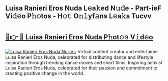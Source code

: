 ## Luisa Ranieri Eros Nuda L𝚎a𝚔ed N𝚞𝚍e - Part-ieF Vi𝚍𝚎o P𝚑𝚘tos - H𝚘𝚝 O𝚗𝚕yf𝚊ns L𝚎a𝚔s Tucvv

# <h2><a href="http://kf46ce2.oniu.top/?m=Luisa+Ranieri+Eros+Nuda">🔗👉 🔴 Luisa Ranieri Eros Nuda P𝚑ot𝚘𝚜 V𝚒d𝚎o</a></h2>

[![Luisa Ranieri Eros Nuda Nu𝚍e𝚜](https://i.imgur.com/0qMVB7G.gif)](http://kf46ce2.oniu.top/?m=Luisa+Ranieri+Eros+Nuda)
Virtual content creator and entertainer Luisa Ranieri Eros Nuda, celebrated for distributing dance and lifestyle inspiration through trending dance moves and short films. Inspiring activist Luisa Ranieri Eros Nuda, celebrated for their passion and commitment to creating positive change in the world.  
